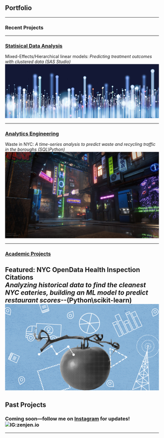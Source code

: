 ## Portfolio

---
### Recent Projects



---

### [Statisical Data Analysis](/pdf/sample_presentation.pdf)
Mixed-Effects/Hierarchical linear models: <i>Predicting treatment outcomes with clustered data (SAS Studio)</i>
<br>
<a href="statisticaldataanalysis.md"><img src="images/dataprofessionals.JPG?raw=true"/></a>

---
### [Analytics Engineering](http://example.com/)
Waste in NYC: <i>A time-series analysis to predict waste and recycling traffic in the boroughs (SQL\Python)</i>
<br>
<img src="images/civilizationfiction.jpg?raw=true"/>

---

### [Academic Projects](/nyc-health-inspections-predictingscores)
Featured: NYC OpenData Health Inspection Citations
<br>
<i> Analyzing historical data to find the cleanest NYC eateries, building an ML model to predict restaurant scores</i>--(Python\scikit-learn)
<a href="nyc-health-inspections-predictingscores.md"><img src="images/healthinspectiondatabanner.png?raw=true"/></a>
---

## Past Projects

### Coming soon—follow me on [Instagram](http://instagram.com/zenjen.io) for updates! <img src="https://image.flaticon.com/icons/png/128/174/174855.png" alt="IG:zenjen.io" height="15" width="15" />

---



<!-- Remove above link if you don't want to attibute -->
